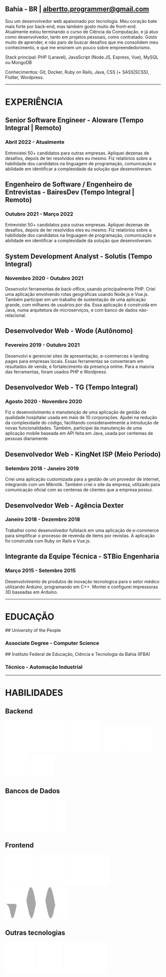 <curriculum-layout>

<full-page-center>

<typing-name />

## Bahia - BR | [albertto.programmer@gmail.com](mailto:albertto.programmer@gmail.com)

Sou um desenvolvedor web apaixonado por tecnologia. Meu coração bate mais forte por back-end, mas também gosto muito de front-end. Atualmente estou terminando o curso de Ciência da Computação, e já atuo como desenvolvedor, tanto em projetos pessoais, como contratado. Gosto muito de aprender, e não paro de buscar desafios que me consolidem meu conhecimento, e que me ensinem um pouco sobre empreendedorismo.

Stack principal: PHP (Laravel), JavaScript (Node.JS, Express, Vue), MySQL ou MongoDB

Conhecimentos: Git, Docker, Ruby on Rails, Java, CSS (+ SASS|SCSS), Flutter, Wordpress.


</full-page-center>

<div class="container">

---

# EXPERIÊNCIA

<work-experience>

## Senior Software Engineer - Aloware (Tempo Integral | Remoto)

### Abril 2022 - Atualmente

Entrevistei 50+ candidatos para outras empresas. Apliquei dezenas de desafios, depois de ter resolvidos eles eu mesmo. Fiz relatórios sobre a habilidade dos candidatos na linguagem de programação, comunicação e abilidade em identificar a complexidade da solução que desenvolveram.

</work-experience>

<work-experience>

## Engenheiro de Software / Engenheiro de Entrevistas - BairesDev (Tempo Integral | Remoto)

### Outubro 2021 - Março 2022

Entrevistei 50+ candidatos para outras empresas. Apliquei dezenas de desafios, depois de ter resolvidos eles eu mesmo. Fiz relatórios sobre a habilidade dos candidatos na linguagem de programação, comunicação e abilidade em identificar a complexidade da solução que desenvolveram.

</work-experience>

<work-experience>

## System Development Analyst - Solutis (Tempo Integral)

### Novembro 2020 - Outubro 2021

Desenvolvi ferramentas de back-office, usando principalmente PHP. Criei uma aplicação envolvendo rotas geográficas usando Node.js e Vue.js. Também participei em um trabalho de sustentação de uma aplicação grande, com milhares de usuários por dia. Essa aplicação é construida em Java, numa arquitetura de microserviços, e com banco de dados não-relacional.

</work-experience>

<work-experience>

## Desenvolvedor Web - Wode (Autônomo)

### Fevereiro 2019 - Outubro 2021

Desenvolvi e gerenciei sites de apresentação, e-commerces e landing pages para empresas locais. Essas ferramentas se converteram em resultados de venda, e fortalecimento da presença online. Para a maioria das ferramentas, foram usados PHP e Wordpress.

</work-experience>

<work-experience>

## Desenvolvedor Web - TG (Tempo Integral)

### Agosto 2020 - Novembro 2020

Fiz o desenvolvimento e manutenção de uma aplicação de gestão de qualidade hospitalar usada em mais de 10 corporações. Ajudei na redução da complexidade do código, facilitando consideravelmente a introdução de novas funcionalidades. Também, participei da manutenção de uma aplicação mobile baseada em API feita em Java, usada por centemas de pessoas diariamente.

</work-experience>

<work-experience>

## Desenvolvedor Web - KingNet ISP (Meio Período)

### Setembro 2018 - Janeiro 2019

Criei uma aplicação customizada para a gestão de um provedor de internet, integrando com um Mikrotik. Também criei o site da empresa, utilizado para comunicação oficial com as centenas de clientes que a empresa possui.

</work-experience>

<work-experience>

## Desenvolvedor Web - Agência Dexter

### Janeiro 2018 - Dezembro 2018

Trabalhei como desenvolvedor fullstack em uma aplicação de e-commerce para simplificar o processo de revenda de items por revistas. A aplicação foi construida com Ruby on Rails e Vue.js.

</work-experience>

<work-experience>

## Integrante da Equipe Técnica - STBio Engenharia

### Março 2015 - Setembro 2015

Desenvolvimento de produtos de inovação tecnologica para o setor médico utilizando Arduino, programando em C++. Montei e configurei impressoras 3D baseadas em Arduino.

</work-experience>

---

# EDUCAÇÃO

<education-entry>
## University of the People

### Associate Degree - Computer Science

</education-entry>

<education-entry>
## Instituto Federal de Educação, Ciência e Tecnologia da Bahia (IFBA)

### Técnico - Automação Industrial

</education-entry>

---

# HABILIDADES

## Backend

<skills>

<img src="../.vuepress/public/icons/php.svg" />
<img src="../.vuepress/public/icons/javascript.svg" />

</skills>

<skills>

<img src="../.vuepress/public/icons/laravel.svg" />
<img src="../.vuepress/public/icons/wordpress.svg" />
<img src="../.vuepress/public/icons/nodejs.svg" />
<img src="../.vuepress/public/icons/Ex_press.svg" />

</skills>

## Bancos de Dados

<skills>

<img src="../.vuepress/public/icons/mysql.svg" />
<img src="../.vuepress/public/icons/mongodb.svg" />

</skills>

## Frontend

<skills>

<img src="../.vuepress/public/icons/css3.svg" />
<img src="../.vuepress/public/icons/vuejs.svg" />
<img src="../.vuepress/public/icons/bootstrap.svg" />
<img src="../.vuepress/public/icons/materialize.svg" />

</skills>

## Outras tecnologias

<skills>

<img src="../.vuepress/public/icons/git.svg" />
<img src="../.vuepress/public/icons/tux.svg" />
<img src="../.vuepress/public/icons/docker.svg" />

</skills>

</div>

</curriculum-layout>